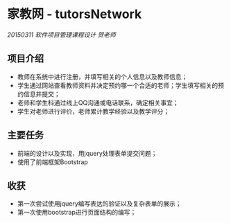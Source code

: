 # 家教网 - tutorsNetwork
<em> 20150311 软件项目管理课程设计 贺老师</em>

## 项目介绍
* 教师在系统中进行注册，并填写相关的个人信息以及教师信息；
* 学生通过网站查看教师资料并决定预约哪一个合适的老师；学生填写相关的预约信息并提交；
* 老师和学生科通过线上QQ沟通或电话联系，确定相关事宜；
* 学生对老师进行评价，老师累计教学经验以及教学评分；

## 主要任务
* 前端的设计以及实现，用jquery处理表单提交问题；
* 使用了前端框架Bootstrap

## 收获
* 第一次尝试使用jquery编写表达的验证以及复杂表单的展示；
* 第一次使用bootstrap进行页面结构的编写；